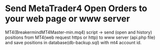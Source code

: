 Send MetaTrader4 Open Orders to your web page or www server
===

MT4(BreakermindMT4Master-min.mq4) script -> send (open and history) positions from MT4(web request https or http) to www server (api.php file) and save positions in database(db-backup.sql) with mt4 account id.


